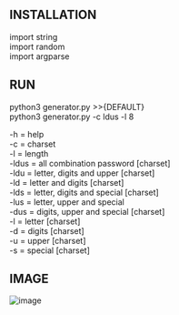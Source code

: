 ## INSTALLATION

import string <br>
import random<br>
import argparse<br>


## RUN

python3 generator.py  >>{DEFAULT}<br>
python3 generator.py -c ldus -l 8

-h = help<br>
-c = charset<br>
-l = length<br>
-ldus = all combination password [charset]<br>
-ldu = letter, digits and upper [charset]<br>
-ld = letter and digits [charset]<br>
-lds = letter, digits and special [charset]<br>
-lus = letter, upper and special <br>
-dus = digits, upper and special [charset]<br>
-l = letter [charset]<br>
-d = digits [charset]<br>
-u = upper  [charset]<br>
-s = special [charset]<br>

## IMAGE

![image](https://user-images.githubusercontent.com/23361796/83187239-9609cd80-a14d-11ea-9f5d-3e8740a0350d.png)
